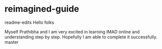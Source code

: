 # reimagined-guide
readme-edits
Hello folks

Myself Prathibha and I am very excited in learning IMAD online and understanding step by step.
Hopefully I am able to complete it successfully.
master
